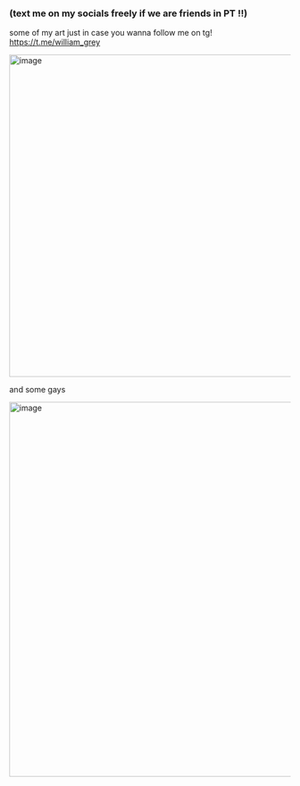 ### (text me on my socials freely if we are friends in PT !!)
some of my art just in case you wanna follow me on tg! https://t.me/william_grey

<img width="698" height="578" alt="image" src="https://github.com/user-attachments/assets/258e46b6-05c3-4f84-a5d9-590925854f19" />




and some gays

<img width="797" height="672" alt="image" src="https://github.com/user-attachments/assets/c30973d8-3d16-49b5-9b91-a8a7b679ac78" />

